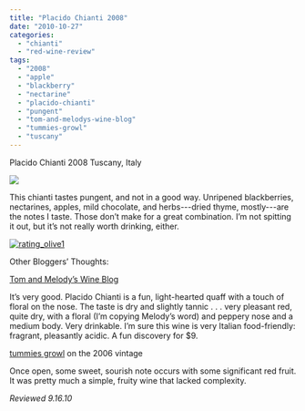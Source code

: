 ```yaml
---
title: "Placido Chianti 2008"
date: "2010-10-27"
categories:
  - "chianti"
  - "red-wine-review"
tags:
  - "2008"
  - "apple"
  - "blackberry"
  - "nectarine"
  - "placido-chianti"
  - "pungent"
  - "tom-and-melodys-wine-blog"
  - "tummies-growl"
  - "tuscany"
---
```


Placido Chianti 2008 Tuscany, Italy

![](http://www.thegourmez.com/gourmez/photos/placidochianti.JPG)

This chianti tastes pungent, and not in a good way. Unripened blackberries, nectarines, apples, mild chocolate, and herbs---dried thyme, mostly---are the notes I taste. Those don’t make for a great combination. I’m not spitting it out, but it’s not really worth drinking, either.




<div class="caption">

[![](http://s3.amazonaws.com/thegourmez-wpmedia/2009/04/rating_olive1.gif "rating_olive1")](http://s3.amazonaws.com/thegourmez-wpmedia/2009/04/rating_olive1.gif)</div>


Other Bloggers’ Thoughts:

[Tom and Melody’s Wine Blog](http://tomandmelodywine.com/2010/06/17/placido-chianti-2008/)

It’s very good. Placido Chianti is a fun, light-hearted quaff with a touch of floral on the nose. The taste is dry and slightly tannic . . . very pleasant red, quite dry, with a floral (I’m copying Melody’s word) and peppery nose and a medium body. Very drinkable. I’m sure this wine is very Italian food-friendly: fragrant, pleasantly acidic. A fun discovery for $9.

[tummies growl](http://foodventuras.blogspot.com/2010/03/assorted-wine.html) on the 2006 vintage

Once open, some sweet, sourish note occurs with some significant red fruit. It was pretty much a simple, fruity wine that lacked complexity.

_Reviewed 9.16.10_
